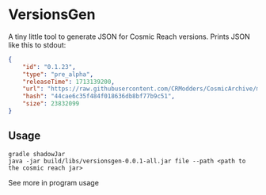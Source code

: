 # VersionsGen

A tiny little tool to generate JSON for Cosmic Reach versions. Prints JSON like this to stdout:
```json
{
    "id": "0.1.23",
    "type": "pre_alpha",
    "releaseTime": 1713139200,
    "url": "https://raw.githubusercontent.com/CRModders/CosmicArchive/main/Cosmic%20Reach-0.1.23.jar",
    "hash": "44cae6c35f484f018636db8bf77b9c51",
    "size": 23832099
}
```

## Usage
```shell
gradle shadowJar
java -jar build/libs/versionsgen-0.0.1-all.jar file --path <path to the cosmic reach jar>
```
See more in program usage